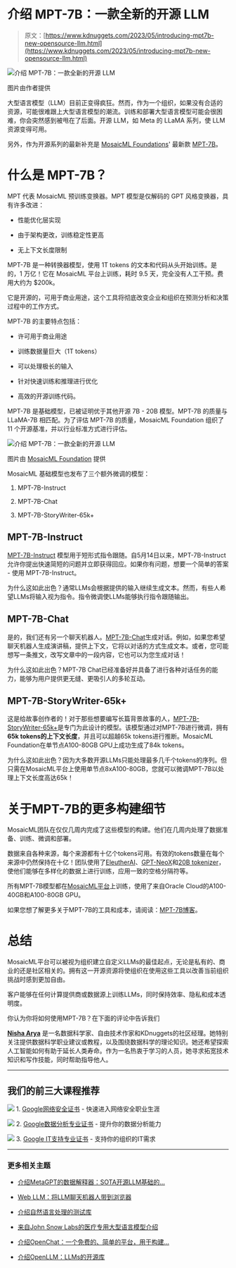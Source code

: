 # 介绍 MPT-7B：一款全新的开源 LLM

> 原文：[https://www.kdnuggets.com/2023/05/introducing-mpt7b-new-opensource-llm.html](https://www.kdnuggets.com/2023/05/introducing-mpt7b-new-opensource-llm.html)

![介绍 MPT-7B：一款全新的开源 LLM](../Images/e8dc98d8b617d12aa091933c049049a7.png)

图片由作者提供

大型语言模型（LLM）目前正变得疯狂。然而，作为一个组织，如果没有合适的资源，可能很难跟上大型语言模型的潮流。训练和部署大型语言模型可能会很困难，你会突然感到被甩在了后面。开源 LLM，如 Meta 的 LLaMA 系列，使 LLM 资源变得可用。

另外，作为开源系列的最新补充是 [MosaicML Foundations](https://www.mosaicml.com/)' 最新款 [MPT-7B](https://huggingface.co/mosaicml/mpt-7b)。

# 什么是 MPT-7B？

MPT 代表 MosaicML 预训练变换器。MPT 模型是仅解码的 GPT 风格变换器，具有许多改进：

+   性能优化层实现

+   由于架构更改，训练稳定性更高

+   无上下文长度限制

MPT-7B 是一种转换器模型，使用 1T tokens 的文本和代码从头开始训练。是的，1 万亿！它在 MosaicML 平台上训练，耗时 9.5 天，完全没有人工干预。费用大约为 $200k。

它是开源的，可用于商业用途，这个工具将彻底改变企业和组织在预测分析和决策过程中的工作方式。

MPT-7B 的主要特点包括：

+   许可用于商业用途

+   训练数据量巨大（1T tokens）

+   可以处理极长的输入

+   针对快速训练和推理进行优化

+   高效的开源训练代码。

MPT-7B 是基础模型，已被证明优于其他开源 7B - 20B 模型。MPT-7B 的质量与 LLaMA-7B 相匹配。为了评估 MPT-7B 的质量，MosaicML Foundation 组织了 11 个开源基准，并以行业标准方式进行评估。

![介绍 MPT-7B：一款全新的开源 LLM](../Images/05981dd7e854b430900b0d303b0aa9b6.png)

图片由 [MosaicML Foundation](https://www.mosaicml.com/blog/mpt-7b) 提供

MosaicML 基础模型也发布了三个额外微调的模型：

1.  MPT-7B-Instruct

1.  MPT-7B-Chat

1.  MPT-7B-StoryWriter-65k+

## MPT-7B-Instruct

[MPT-7B-Instruct](https://huggingface.co/mosaicml/mpt-7b-instruct) 模型用于短形式指令跟随。自5月14日以来，MPT-7B-Instruct 允许你提出快速简短的问题并立即获得回应。如果你有问题，想要一个简单的答案 - 使用 MPT-7B-Instruct。

为什么这如此出色？通常LLMs会根据提供的输入继续生成文本。然而，有些人希望LLMs将输入视为指令。指令微调使LLMs能够执行指令跟随输出。

## MPT-7B-Chat

是的，我们还有另一个聊天机器人。[MPT-7B-Chat](https://huggingface.co/mosaicml/mpt-7b-chat)生成对话。例如，如果您希望聊天机器人生成演讲稿，提供上下文，它将以对话的方式生成文本。或者，您可能想写一条推文，改写文章中的一段内容，它也可以为您生成对话！

为什么这如此出色？MPT-7B Chat已经准备好并具备了进行各种对话任务的能力，能够为用户提供更无缝、更吸引人的多轮互动。

## MPT-7B-StoryWriter-65k+

这是给故事创作者的！对于那些想要编写长篇背景故事的人，[MPT-7B-StoryWriter-65k+](https://huggingface.co/mosaicml/mpt-7b-storywriter)是专门为此设计的模型。该模型通过对MPT-7B进行微调，拥有**65k tokens的上下文长度**，并且可以超越65k tokens进行推断。MosaicML Foundation在单节点A100-80GB GPU上成功生成了84k tokens。

为什么这如此出色？因为大多数开源LLMs只能处理最多几千个tokens的序列。但只需在MosaicML平台上使用单节点8xA100-80GB，您就可以微调MPT-7B以处理上下文长度高达65k！

# 关于MPT-7B的更多构建细节

MosaicML团队在仅仅几周内完成了这些模型的构建。他们在几周内处理了数据准备、训练、微调和部署。

数据来自各种来源，每个来源都有十亿个tokens可用。有效的tokens数量在每个来源中仍然保持在十亿！团队使用了[EleutherAI](https://www.eleuther.ai/)、[GPT-NeoX](https://aclanthology.org/2022.bigscience-1.9/)和[20B tokenizer](https://huggingface.co/docs/transformers/model_doc/gpt_neox)，使他们能够在多样化的数据上进行训练，应用一致的空格分隔符等。

所有MPT-7B模型都在[MosaicML平台](https://www.mosaicml.com/training)上训练，使用了来自Oracle Cloud的A100-40GB和A100-80GB GPU。

如果您想了解更多关于MPT-7B的工具和成本，请阅读：[MPT-7B博客](https://www.mosaicml.com/blog/mpt-7b)。

# 总结

MosaicML平台可以被视为组织建立自定义LLMs的最佳起点，无论是私有的、商业的还是社区相关的。拥有这一开源资源将使组织在使用这些工具以改善当前组织挑战时感到更加自由。

客户能够在任何计算提供商或数据源上训练LLMs，同时保持效率、隐私和成本透明度。

你认为你将如何使用MPT-7B？在下面的评论中告诉我们

**[Nisha Arya](https://www.linkedin.com/in/nisha-arya-ahmed/)** 是一名数据科学家、自由技术作家和KDnuggets的社区经理。她特别关注提供数据科学职业建议或教程，以及围绕数据科学的理论知识。她还希望探索人工智能如何有助于延长人类寿命。作为一名热衷于学习的人员，她寻求拓宽技术知识和写作技能，同时帮助指导他人。

* * *

## 我们的前三大课程推荐

![](../Images/0244c01ba9267c002ef39d4907e0b8fb.png) 1\. [Google网络安全证书](https://www.kdnuggets.com/google-cybersecurity) - 快速进入网络安全职业生涯

![](../Images/e225c49c3c91745821c8c0368bf04711.png) 2\. [Google数据分析专业证书](https://www.kdnuggets.com/google-data-analytics) - 提升你的数据分析能力

![](../Images/0244c01ba9267c002ef39d4907e0b8fb.png) 3\. [Google IT支持专业证书](https://www.kdnuggets.com/google-itsupport) - 支持你的组织的IT需求

* * *

### 更多相关主题

+   [介绍MetaGPT的数据解释器：SOTA开源LLM基础的…](https://www.kdnuggets.com/metagpt-data-interpreter-open-source-llm-based-data-solutions)

+   [Web LLM：将LLM聊天机器人带到浏览器](https://www.kdnuggets.com/2023/05/webllm-bring-llm-chatbots-browser.html)

+   [介绍自然语言处理的测试库](https://www.kdnuggets.com/2023/04/introducing-testing-library-natural-language-processing.html)

+   [来自John Snow Labs的医疗专用大型语言模型介绍](https://www.kdnuggets.com/2023/04/john-snow-introducing-healthcare-specific-large-language-models-john-snow-labs.html)

+   [介绍OpenChat：一个免费的、简单的平台，用于构建…](https://www.kdnuggets.com/2023/06/introducing-openchat-free-simple-platform-building-custom-chatbots-minutes.html)

+   [介绍OpenLLM：LLMs的开源库](https://www.kdnuggets.com/2023/07/introducing-openllm-open-source-library-llms.html)
